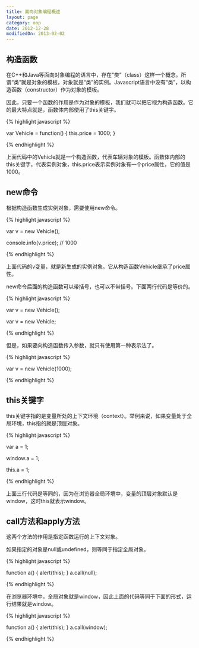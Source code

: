 ```yaml
---
title: 面向对象编程概述
layout: page
category: oop
date: 2012-12-28
modifiedOn: 2013-02-02
---
```


## 构造函数

在C++和Java等面向对象编程的语言中，存在“类”（class）这样一个概念。所谓“类”就是对象的模板，对象就是“类”的实例。Javascript语言中没有“类”，以构造函数（constructor）作为对象的模板。

因此，只要一个函数的作用是作为对象的模板，我们就可以把它视为构造函数。它的最大特点就是，函数体内部使用了this关键字。

{% highlight javascript %}

var Vehicle = function() {
  this.price = 1000;
}

{% endhighlight %}

上面代码中的Vehicle就是一个构造函数，代表车辆对象的模板。函数体内部的this关键字，代表实例对象，this.price表示实例对象有一个price属性，它的值是1000。

## new命令

根据构造函数生成实例对象，需要使用new命令。

{% highlight javascript %}

var v = new Vehicle();

console.info(v.price);
// 1000

{% endhighlight %}

上面代码的v变量，就是新生成的实例对象。它从构造函数Vehicle继承了price属性。

new命令后面的构造函数可以带括号，也可以不带括号。下面两行代码是等价的。

{% highlight javascript %}

var v = new Vehicle();

var v = new Vehicle;

{% endhighlight %}

但是，如果要向构造函数传入参数，就只有使用第一种表示法了。

{% highlight javascript %}

var v = new Vehicle(1000);

{% endhighlight %}

## this关键字

this关键字指的是变量所处的上下文环境（context）。举例来说，如果变量处于全局环境，this指的就是顶层对象。

{% highlight javascript %}

var a = 1;

window.a = 1;

this.a = 1;

{% endhighlight %}

上面三行代码是等同的，因为在浏览器全局环境中，变量的顶层对象默认是window，这时this就表示window。

## call方法和apply方法

这两个方法的作用是指定函数运行的上下文对象。

如果指定的对象是null或undefined，则等同于指定全局对象。

{% highlight javascript %}

function a() {
    alert(this);
}
a.call(null);

{% endhighlight %}

在浏览器环境中，全局对象就是window，因此上面的代码等同于下面的形式，运行结果就是window。

{% highlight javascript %}

function a() {
    alert(this);
}
a.call(window);

{% endhighlight %}


